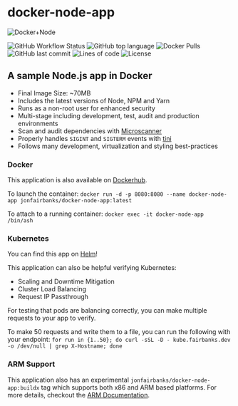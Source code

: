 # docker-node-app

![Docker+Node](https://raw.githubusercontent.com/jonfairbanks/docker-node-app/master/logo.jpg)

![GitHub Workflow Status](<https://img.shields.io/github/workflow/status/jonfairbanks/docker-node-app/Create%20Release(s)?label=Docker%20Build>)
![GitHub top language](https://img.shields.io/github/languages/top/jonfairbanks/docker-node-app.svg)
![Docker Pulls](https://img.shields.io/docker/pulls/jonfairbanks/docker-node-app.svg)
![GitHub last commit](https://img.shields.io/github/last-commit/jonfairbanks/docker-node-app.svg)
![Lines of code](https://img.shields.io/tokei/lines/github/jonfairbanks/docker-node-app)
![License](https://img.shields.io/github/license/jonfairbanks/docker-node-app.svg?style=flat)

## A sample Node.js app in Docker

- Final Image Size: ~70MB
- Includes the latest versions of Node, NPM and Yarn
- Runs as a non-root user for enhanced security
- Multi-stage including development, test, audit and production environments
- Scan and audit dependencies with [Microscanner](https://www.aquasec.com/news/microscanner-new-free-image-vulnerability-scanner-for-developers/)
- Properly handles `SIGINT` and `SIGTERM` events with [tini](https://github.com/krallin/tini)
- Follows many development, virtualization and styling best-practices

### Docker

This application is also available on [Dockerhub](https://hub.docker.com/r/jonfairbanks/docker-node-app).

To launch the container:
`docker run -d -p 8080:8080 --name docker-node-app jonfairbanks/docker-node-app:latest`

To attach to a running container:
`docker exec -it docker-node-app /bin/ash`

### Kubernetes

You can find this app on [Helm](https://jonfairbanks.github.io/helm-charts/)!

This application can also be helpful verifying Kubernetes:

- Scaling and Downtime Mitigation
- Cluster Load Balancing
- Request IP Passthrough

For testing that pods are balancing correctly, you can make multiple requests to your app to verify.

To make 50 requests and write them to a file, you can run the following with your endpoint:
`for run in {1..50}; do curl -sSL -D - kube.fairbanks.dev -o /dev/null | grep X-Hostname; done`

### ARM Support

This application also has an experimental `jonfairbanks/docker-node-app:buildx` tag which supports both x86 and ARM based platforms. For more details, checkout the [ARM Documentation](/docs/ARM.md).
